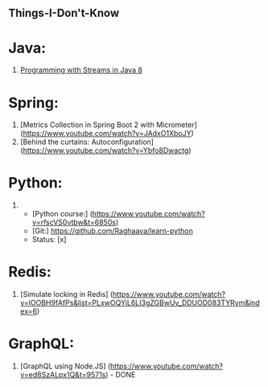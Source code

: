## Things-I-Don't-Know

# Java: 
  1) [Programming with Streams in Java 8](https://www.youtube.com/watch?v=rVfRDLIw_Zw)

# Spring:

  1) [Metrics Collection in Spring Boot 2 with Micrometer] (https://www.youtube.com/watch?v=JAdxO1XboJY)
  2) [Behind the curtains: Autoconfiguration] (https://www.youtube.com/watch?v=Ybfo8Dwactg)
  
# Python:
  1. 
       - [Python course:] (https://www.youtube.com/watch?v=rfscVS0vtbw&t=6850s)
       - [Git:] https://github.com/Raghaava/learn-python
       - Status: [x]
  
# Redis:
  1) [Simulate locking in Redis] (https://www.youtube.com/watch?v=lOOBH9fAfPs&list=PLxwOQYiL6LI3gZGBwUv_DDUOD083TYRym&index=6)
  
# GraphQL:
  1) [GraphQL using Node.JS] (https://www.youtube.com/watch?v=ed8SzALpx1Q&t=9571s) - DONE
